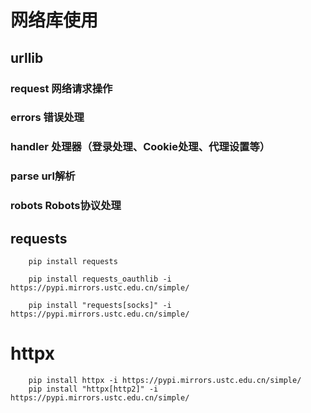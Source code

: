 # 网络库使用

## urllib
### request 网络请求操作
### errors   错误处理
### handler 处理器（登录处理、Cookie处理、代理设置等）
### parse   url解析
### robots  Robots协议处理


## requests
```Shell
    pip install requests
```

```Shell
    pip install requests_oauthlib -i https://pypi.mirrors.ustc.edu.cn/simple/
```

```Shell
    pip install "requests[socks]" -i https://pypi.mirrors.ustc.edu.cn/simple/
```

# httpx
```Shell
    pip install httpx -i https://pypi.mirrors.ustc.edu.cn/simple/
    pip install "httpx[http2]" -i https://pypi.mirrors.ustc.edu.cn/simple/
```